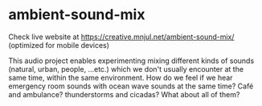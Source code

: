 # ambient-sound-mix

Check live website at https://creative.mnjul.net/ambient-sound-mix/ (optimized for mobile devices)

This audio project enables experimenting mixing different kinds of sounds (natural, urban, people, ...etc.) which we don't usually encounter at the same time, within the same environment. How do we feel if we hear emergency room sounds with ocean wave sounds at the same time? Café and ambulance? thunderstorms and cicadas? What about all of them?
